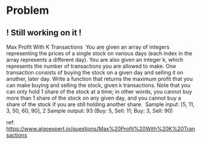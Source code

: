 # Problem
## ! Still working on it !
Max Profit With K Transactions
​
You are given an array of integers representing the prices of a single stock on various days (each index in the array represents a different day). You are also given an integer k, which represents the number of transactions you are allowed to make. One transaction consists of buying the stock on a given day and selling it on another, later day. Write a function that returns the maximum profit that you can make buying and selling the stock, given k transactions. Note that you can only hold 1 share of the stock at a time; in other words, you cannot buy more than 1 share of the stock on any given day, and you cannot buy a share of the stock if you are still holding another share.
​
Sample input: [5, 11, 3, 50, 60, 90], 2
Sample output: 93 (Buy: 5, Sell: 11; Buy: 3, Sell: 90)

 ref: https://www.algoexpert.io/questions/Max%20Profit%20With%20K%20Transactions